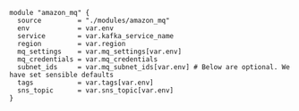 
    module "amazon_mq" {
      source         = "./modules/amazon_mq"
      env            = var.env
      service        = var.kafka_service_name
      region         = var.region
      mq_settings    = var.mq_settings[var.env]
      mq_credentials = var.mq_credentials
      subnet_ids     = var.mq_subnet_ids[var.env] # Below are optional. We have set sensible defaults
      tags           = var.tags[var.env]
      sns_topic      = var.sns_topic[var.env]
    }
